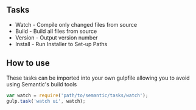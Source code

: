 ## Tasks

- Watch - Compile only changed files from source
- Build - Build all files from source
- Version - Output version number
- Install - Run Installer to Set-up Paths

## How to use

These tasks can be imported into your own gulpfile allowing you to avoid using Semantic's build tools

```javascript
var watch = require('path/to/semantic/tasks/watch');
gulp.task('watch ui', watch);
```
